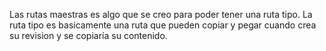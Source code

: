 Las rutas maestras es algo que se creo para poder tener una ruta tipo. 
La ruta tipo es basicamente una ruta que pueden copiar y pegar cuando crea su revision y se copiaría su contenido.
